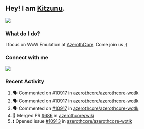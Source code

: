 ## Hey! I am [Kitzunu](https://Github.com/Kitzunu).

<!--<a href="https://github-readme-stats.kitzunu.vercel.app/api?username=Kitzunu&show_icons=true&theme=dark">
  <img align="center" src="https://github-readme-stats.kitzunu.vercel.app/api?username=Kitzunu&show_icons=true&theme=dark" />
</a>-->
<a href="https://github-readme-stats.kitzunu.vercel.app/api?username=Kitzunu&show_icons=true&theme=dark">
  <img align="center" src="https://github-readme-stats.vercel.app/api/top-langs/?username=Kitzunu&layout=compact&theme=dark" />
</a>

### What do I do?

I focus on WoW Emulation at [AzerothCore](https://Github.com/AzerothCore). Come join us ;)

### Connect with me
[![](https://img.shields.io/badge/AzerothCore%20Discord-Connect%20with%20me!-green)](https://discord.com/invite/gkt4y2x)

### Recent Activity

<!--START_SECTION:activity-->
1. 🗣 Commented on [#10917](https://github.com/azerothcore/azerothcore-wotlk/issues/10917) in [azerothcore/azerothcore-wotlk](https://github.com/azerothcore/azerothcore-wotlk)
2. 🗣 Commented on [#10917](https://github.com/azerothcore/azerothcore-wotlk/issues/10917) in [azerothcore/azerothcore-wotlk](https://github.com/azerothcore/azerothcore-wotlk)
3. 🗣 Commented on [#10917](https://github.com/azerothcore/azerothcore-wotlk/issues/10917) in [azerothcore/azerothcore-wotlk](https://github.com/azerothcore/azerothcore-wotlk)
4. 🎉 Merged PR [#686](https://github.com/azerothcore/wiki/pull/686) in [azerothcore/wiki](https://github.com/azerothcore/wiki)
5. ❗️ Opened issue [#10913](https://github.com/azerothcore/azerothcore-wotlk/issues/10913) in [azerothcore/azerothcore-wotlk](https://github.com/azerothcore/azerothcore-wotlk)
<!--END_SECTION:activity-->
